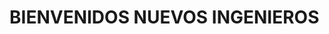 <!DOCTYPE>
<html>
<head>
<meta http-equiv="Content-Type" content="text/html; charset=utf-8" />
</head>

<body>
<h1> BIENVENIDOS NUEVOS INGENIEROS </h1>

</body>
</html>
